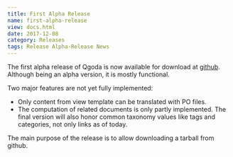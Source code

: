 ```yaml
---
title: First Alpha Release
name: first-alpha-release 
view: docs.html
date: 2017-12-08
category: Releases
tags: Release Alpha-Release News
---
```

The first alpha release of Qgoda is now available for download at [github](https://github.com/gflohr/qgoda/releases).  Although being an alpha version, it is mostly functional.

Two major features are not yet fully implemented:

- Only content from view template can be translated with PO files.
- The computation of related documents is only partly implemented.  The final version will also honor common taxonomy values like tags and categories, not only links as of today.

The main purpose of the release is to allow downloading a tarball from github.
